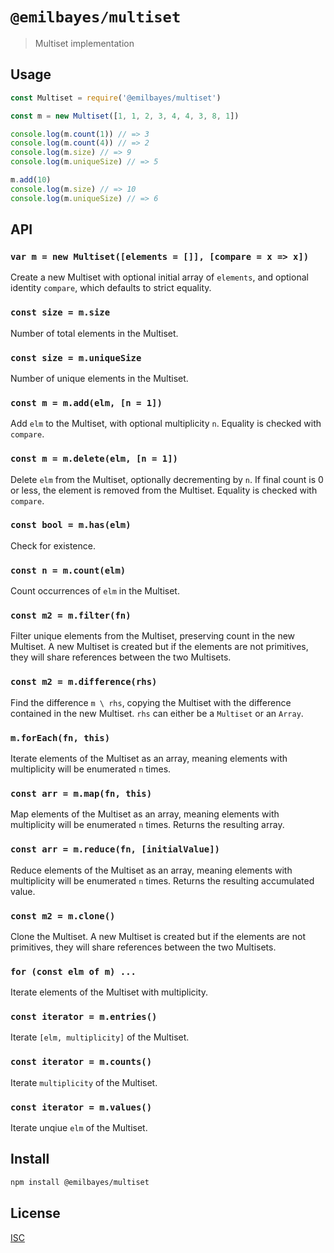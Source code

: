 # `@emilbayes/multiset`

> Multiset implementation

## Usage

```js
const Multiset = require('@emilbayes/multiset')

const m = new Multiset([1, 1, 2, 3, 4, 4, 3, 8, 1])

console.log(m.count(1)) // => 3
console.log(m.count(4)) // => 2
console.log(m.size) // => 9
console.log(m.uniqueSize) // => 5

m.add(10)
console.log(m.size) // => 10
console.log(m.uniqueSize) // => 6
```

## API

### `var m = new Multiset([elements = []], [compare = x => x])`

Create a new Multiset with optional initial array of `elements`, and optional
identity `compare`, which defaults to strict equality.

### `const size = m.size`

Number of total elements in the Multiset.

### `const size = m.uniqueSize`

Number of unique elements in the Multiset.

### `const m = m.add(elm, [n = 1])`

Add `elm` to the Multiset, with optional multiplicity `n`.
Equality is checked with `compare`.

### `const m = m.delete(elm, [n = 1])`

Delete `elm` from the Multiset, optionally decrementing by `n`.
If final count is 0 or less, the element is removed from the Multiset.
Equality is checked with `compare`.

### `const bool = m.has(elm)`

Check for existence.

### `const n = m.count(elm)`

Count occurrences of `elm` in the Multiset.

### `const m2 = m.filter(fn)`

Filter unique elements from the Multiset, preserving count in the new Multiset.
A new Multiset is created but if the elements are not primitives, they will
share references between the two Multisets.

### `const m2 = m.difference(rhs)`

Find the difference `m \ rhs`, copying the Multiset with the difference
contained in the new Multiset. `rhs` can either be a `Multiset` or an `Array`.

### `m.forEach(fn, this)`

Iterate elements of the Multiset as an array, meaning elements with multiplicity
will be enumerated `n` times.

### `const arr = m.map(fn, this)`

Map elements of the Multiset as an array, meaning elements with multiplicity
will be enumerated `n` times. Returns the resulting array.

### `const arr = m.reduce(fn, [initialValue])`

Reduce elements of the Multiset as an array, meaning elements with multiplicity
will be enumerated `n` times. Returns the resulting accumulated value.

### `const m2 = m.clone()`

Clone the Multiset.
A new Multiset is created but if the elements are not primitives, they will
share references between the two Multisets.

### `for (const elm of m) ...`

Iterate elements of the Multiset with multiplicity.

### `const iterator = m.entries()`

Iterate `[elm, multiplicity]` of the Multiset.

### `const iterator = m.counts()`

Iterate `multiplicity` of the Multiset.

### `const iterator = m.values()`

Iterate unqiue `elm` of the Multiset.

## Install

```sh
npm install @emilbayes/multiset
```

## License

[ISC](LICENSE)
